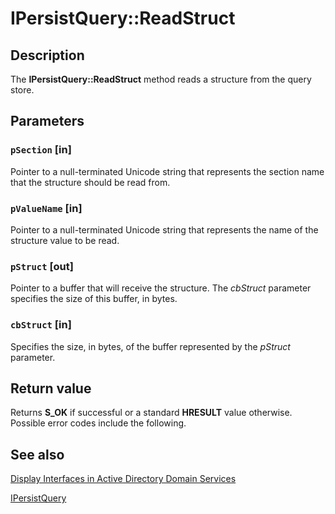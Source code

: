 # IPersistQuery::ReadStruct

## Description

The **IPersistQuery::ReadStruct** method reads a structure from the query store.

## Parameters

### `pSection` [in]

Pointer to a null-terminated Unicode string that represents the section name that the structure should be read from.

### `pValueName` [in]

Pointer to a null-terminated Unicode string that represents the name of the structure value to be read.

### `pStruct` [out]

Pointer to a buffer that will receive the structure. The *cbStruct* parameter specifies the size of this buffer, in bytes.

### `cbStruct` [in]

Specifies the size, in bytes, of the buffer represented by the *pStruct* parameter.

## Return value

Returns **S_OK** if successful or a standard **HRESULT** value otherwise. Possible error codes include the following.

## See also

[Display Interfaces in Active Directory Domain Services](https://learn.microsoft.com/windows/desktop/AD/display-interfaces-in-active-directory-domain-services)

[IPersistQuery](https://learn.microsoft.com/windows/desktop/api/cmnquery/nn-cmnquery-ipersistquery)